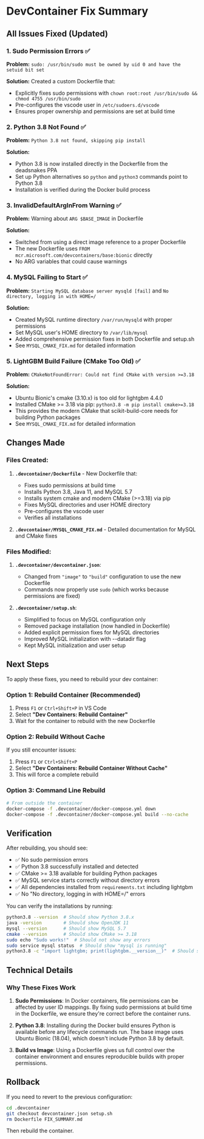 # DevContainer Fix Summary

## All Issues Fixed (Updated)

### 1. **Sudo Permission Errors** ✅
**Problem:** `sudo: /usr/bin/sudo must be owned by uid 0 and have the setuid bit set`

**Solution:** Created a custom Dockerfile that:
- Explicitly fixes sudo permissions with `chown root:root /usr/bin/sudo && chmod 4755 /usr/bin/sudo`
- Pre-configures the vscode user in `/etc/sudoers.d/vscode`
- Ensures proper ownership and permissions are set at build time

### 2. **Python 3.8 Not Found** ✅
**Problem:** `Python 3.8 not found, skipping pip install`

**Solution:**
- Python 3.8 is now installed directly in the Dockerfile from the deadsnakes PPA
- Set up Python alternatives so `python` and `python3` commands point to Python 3.8
- Installation is verified during the Docker build process

### 3. **InvalidDefaultArgInFrom Warning** ✅
**Problem:** Warning about `ARG $BASE_IMAGE` in Dockerfile

**Solution:**
- Switched from using a direct image reference to a proper Dockerfile
- The new Dockerfile uses `FROM mcr.microsoft.com/devcontainers/base:bionic` directly
- No ARG variables that could cause warnings

### 4. **MySQL Failing to Start** ✅
**Problem:** `Starting MySQL database server mysqld [fail]` and `No directory, logging in with HOME=/`

**Solution:**
- Created MySQL runtime directory `/var/run/mysqld` with proper permissions
- Set MySQL user's HOME directory to `/var/lib/mysql`
- Added comprehensive permission fixes in both Dockerfile and setup.sh
- See `MYSQL_CMAKE_FIX.md` for detailed information

### 5. **LightGBM Build Failure (CMake Too Old)** ✅
**Problem:** `CMakeNotFoundError: Could not find CMake with version >=3.18`

**Solution:**
- Ubuntu Bionic's cmake (3.10.x) is too old for lightgbm 4.4.0
- Installed CMake >= 3.18 via pip: `python3.8 -m pip install cmake>=3.18`
- This provides the modern CMake that scikit-build-core needs for building Python packages
- See `MYSQL_CMAKE_FIX.md` for detailed information

## Changes Made

### Files Created:
1. **`.devcontainer/Dockerfile`** - New Dockerfile that:
   - Fixes sudo permissions at build time
   - Installs Python 3.8, Java 11, and MySQL 5.7
   - Installs system cmake and modern CMake (>=3.18) via pip
   - Fixes MySQL directories and user HOME directory
   - Pre-configures the vscode user
   - Verifies all installations

2. **`.devcontainer/MYSQL_CMAKE_FIX.md`** - Detailed documentation for MySQL and CMake fixes

### Files Modified:
1. **`.devcontainer/devcontainer.json`**:
   - Changed from `"image"` to `"build"` configuration to use the new Dockerfile
   - Commands now properly use `sudo` (which works because permissions are fixed)

2. **`.devcontainer/setup.sh`**:
   - Simplified to focus on MySQL configuration only
   - Removed package installation (now handled in Dockerfile)
   - Added explicit permission fixes for MySQL directories
   - Improved MySQL initialization with --datadir flag
   - Kept MySQL initialization and user setup

## Next Steps

To apply these fixes, you need to rebuild your dev container:

### Option 1: Rebuild Container (Recommended)
1. Press `F1` or `Ctrl+Shift+P` in VS Code
2. Select **"Dev Containers: Rebuild Container"**
3. Wait for the container to rebuild with the new Dockerfile

### Option 2: Rebuild Without Cache
If you still encounter issues:
1. Press `F1` or `Ctrl+Shift+P`
2. Select **"Dev Containers: Rebuild Container Without Cache"**
3. This will force a complete rebuild

### Option 3: Command Line Rebuild
```bash
# From outside the container
docker-compose -f .devcontainer/docker-compose.yml down
docker-compose -f .devcontainer/docker-compose.yml build --no-cache
```

## Verification

After rebuilding, you should see:
- ✅ No sudo permission errors
- ✅ Python 3.8 successfully installed and detected
- ✅ CMake >= 3.18 available for building Python packages
- ✅ MySQL service starts correctly without directory errors
- ✅ All dependencies installed from `requirements.txt` including lightgbm
- ✅ No "No directory, logging in with HOME=/" errors

You can verify the installations by running:
```bash
python3.8 --version  # Should show Python 3.8.x
java -version        # Should show OpenJDK 11
mysql --version      # Should show MySQL 5.7
cmake --version      # Should show CMake >= 3.18
sudo echo "Sudo works!"  # Should not show any errors
sudo service mysql status  # Should show "mysql is running"
python3.8 -c "import lightgbm; print(lightgbm.__version__)"  # Should show 4.4.0
```

## Technical Details

### Why These Fixes Work

1. **Sudo Permissions**: In Docker containers, file permissions can be affected by user ID mappings. By fixing sudo permissions at build time in the Dockerfile, we ensure they're correct before the container runs.

2. **Python 3.8**: Installing during the Docker build ensures Python is available before any lifecycle commands run. The base image uses Ubuntu Bionic (18.04), which doesn't include Python 3.8 by default.

3. **Build vs Image**: Using a Dockerfile gives us full control over the container environment and ensures reproducible builds with proper permissions.

## Rollback

If you need to revert to the previous configuration:
```bash
cd .devcontainer
git checkout devcontainer.json setup.sh
rm Dockerfile FIX_SUMMARY.md
```

Then rebuild the container.

